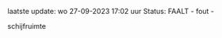 laatste update: 
wo 27-09-2023 17:02   uur 
Status: FAALT - fout - 
<div class="service R">schijfruimte</div>